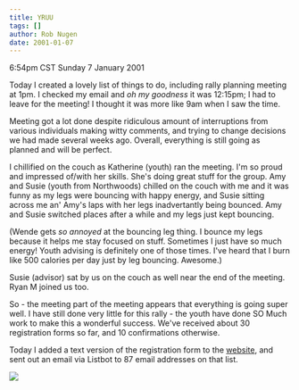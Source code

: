 ```yaml
---
title: YRUU
tags: []
author: Rob Nugen
date: 2001-01-07
---
```


<title>Houston Rally 2001 final planning meeting</title>
<p class=date>6:54pm CST Sunday 7 January 2001</p>

<p>Today I created a lovely list of things to do, including rally
planning meeting at 1pm.  I checked my email and <em>oh my
goodness</em> it was 12:15pm; I had to leave for the meeting!  I
thought it was more like 9am when I saw the time.</p>

<p>Meeting got a lot done despite ridiculous amount of interruptions
from various individuals making witty comments, and trying to change
decisions we had made several weeks ago.  Overall, everything is still
going as planned and will be perfect.</p>

<p>I chillified on the couch as Katherine (youth) ran the meeting.
I'm so proud and impressed of/with her skills.  She's doing great
stuff for the group.  Amy and Susie (youth from Northwoods) chilled on
the couch with me and it was funny as my legs were bouncing with happy
energy, and Susie sitting across me an' Amy's laps with her legs
inadvertantly being bounced.  Amy and Susie switched places after a
while and my legs just kept bouncing.</p>

<p>(Wende gets <em>so annoyed</em> at the bouncing leg thing.  I
bounce my legs because it helps me stay focused on stuff.  Sometimes I
just have so much energy!  Youth advising is definitely one of those
times.  I've heard that I burn like 500 calories per day just by leg
bouncing.  Awesome.)</p>

<p>Susie (advisor) sat by us on the couch as well near the end of the
meeting.  Ryan M joined us too.</p>

<p>So - the meeting part of the meeting appears that everything is
going super well.  I have still done very little for this rally - the
youth have done SO Much work to make this a wonderful success.  We've
received about 30 registration forms so far, and 10 confirmations
otherwise.</p>

<p>Today I added a text version of the registration form to the <a
href="https://swd.yruu.org">website</a>, and sent out an email via
Listbot to 87 email addresses on that list.</p>

<p><img src='/images/rob/wL-ROB.gif'/></p>

